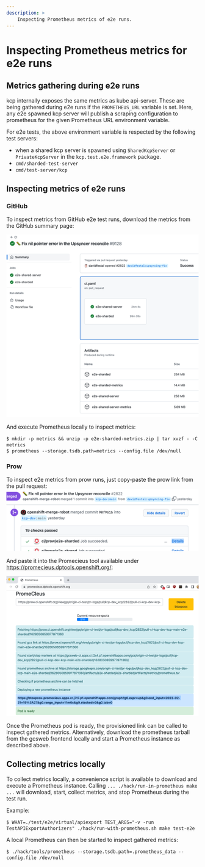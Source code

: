 ```yaml
---
description: >
    Inspecting Prometheus metrics of e2e runs.
---
```


# Inspecting Prometheus metrics for e2e runs

## Metrics gathering during e2e runs

kcp internally exposes the same metrics as kube api-server.
These are being gathered during e2e runs if the `PROMETHEUS_URL` variable is set.
Here, any e2e spawned kcp server will publish a scraping configuration to prometheus
for the given Prometheus URL environment variable.

For e2e tests, the above environment variable is respected by the following test servers:

- when a shared kcp server is spawned using `SharedKcpServer` or `PrivateKcpServer` in the `kcp.test.e2e.framework` package.
- `cmd/sharded-test-server`
- `cmd/test-server/kcp`

## Inspecting metrics of e2e runs

### GitHub

To inspect metrics from GitHub e2e test runs, download the metrics from the GitHub summary page:

![GitHub summary page](github_summary.png)

And execute Prometheus locally to inspect metrics:
```shell
$ mkdir -p metrics && unzip -p e2e-sharded-metrics.zip | tar xvzf - -C metrics
$ prometheus --storage.tsdb.path=metrics --config.file /dev/null
```

### Prow

To inspect e2e metrics from prow runs, just copy-paste the prow link from the pull request:
![PR prow link](prow_link.png)

And paste it into the Promecieus tool available under https://promecieus.dptools.openshift.org/:

![promecieus](promecieus.png)

Once the Prometheus pod is ready, the provisioned link can be called to inspect gathered metrics.
Alternatively, download the prometheus tarball from the gcsweb frontend locally
and start a Prometheus instance as described above.

## Collecting metrics locally

To collect metrics locally, a convenience script is available to download and execute a Prometheus instance.
Calling `... ./hack/run-in-prometheus make ...` will download, start, collect metrics, and stop Prometheus during the test run.

Example:
```shell
$ WHAT=./test/e2e/virtual/apiexport TEST_ARGS="-v -run TestAPIExportAuthorizers" ./hack/run-with-prometheus.sh make test-e2e
```
A local Prometheus can then be started to inspect gathered metrics:
```shell
$ ./hack/tools/prometheus --storage.tsdb.path=.prometheus_data --config.file /dev/null
```
